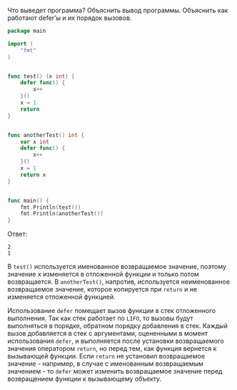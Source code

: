Что выведет программа? Объяснить вывод программы. Объяснить как работают defer’ы и их порядок вызовов.

```go
package main

import (
	"fmt"
)


func test() (x int) {
	defer func() {
		x++
	}()
	x = 1
	return
}


func anotherTest() int {
	var x int
	defer func() {
		x++
	}()
	x = 1
	return x
}


func main() {
	fmt.Println(test())
	fmt.Println(anotherTest())
}
```

Ответ:
```
2
1
```
В `test()` используется именованное возвращаемое значение, поэтому значение x изменяется в отложенной функции и только потом возвращается. В `anotherTest()`, напротив, используется неименованное возвращаемое значение, которое копируется при `return` и не изменяется отложенной функцией.

Использование `defer` помещает вызов функции в стек отложенного выполнения. Так как стек работает по `LIFO`, то вызовы будут выполняться в порядке, обратном порядку добавления в стек. Каждый вызов добавляется в стек с аргументами, оцененными в момент использования `defer`, и выполняется после установки возвращаемого значения оператором `return`, но перед тем, как функция вернется к вызывающей функции. Если `return` не установил возвращаемое значение - например, в случае с именованным возвращаемым значением - то `defer` может изменить возвращаемое значение перед возвращением функции к вызывающему объекту.